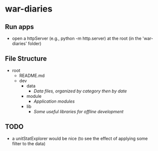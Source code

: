 # war-diaries


## Run apps

- open a httpServer (e.g., python -m http.server) at the root (in the 'war-diaries' folder)


## File Structure

- root
  - README.md
  - dev
    - data
      - _Data files, organized by category then by date_
    - module
      - _Application modules_
    - lib
      - _Some useful libraries for offline development_


## TODO
- a unitStatExplorer would be nice (to see the effect of applying some filter to the data)

